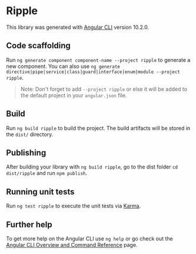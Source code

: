 # Ripple

This library was generated with [Angular CLI](https://github.com/angular/angular-cli) version 10.2.0.

## Code scaffolding

Run `ng generate component component-name --project ripple` to generate a new component. You can also use `ng generate directive|pipe|service|class|guard|interface|enum|module --project ripple`.
> Note: Don't forget to add `--project ripple` or else it will be added to the default project in your `angular.json` file. 

## Build

Run `ng build ripple` to build the project. The build artifacts will be stored in the `dist/` directory.

## Publishing

After building your library with `ng build ripple`, go to the dist folder `cd dist/ripple` and run `npm publish`.

## Running unit tests

Run `ng test ripple` to execute the unit tests via [Karma](https://karma-runner.github.io).

## Further help

To get more help on the Angular CLI use `ng help` or go check out the [Angular CLI Overview and Command Reference](https://angular.io/cli) page.
